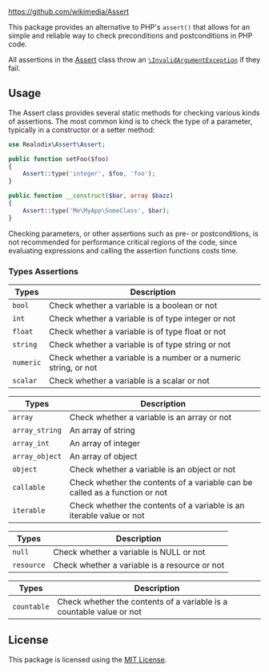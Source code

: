https://github.com/wikimedia/Assert

This package provides an alternative to PHP's `assert()` that allows for an simple and reliable way
to check preconditions and postconditions in PHP code.

All assertions in the [Assert](src/Assert.php) class throw an [`\InvalidArgumentException`](https://www.php.net/manual/en/class.invalidargumentexception.php) if they fail.

Usage
-------

The Assert class provides several static methods for checking various kinds of assertions. The most
common kind is to check the type of a parameter, typically in a constructor or a setter method:

```php
use Realodix\Assert\Assert;

public function setFoo($foo)
{
    Assert::type('integer', $foo, 'foo');
}

public function __construct($bar, array $bazz)
{
    Assert::type('Me\MyApp\SomeClass', $bar);
}
```

Checking parameters, or other assertions such as pre- or postconditions, is not recommended for
performance critical regions of the code, since evaluating expressions and calling the assertion
functions costs time.

### Types Assertions

Types          | Description
-------------- | ------------------------------------------------------------------
`bool`         | Check whether a variable is a boolean or not
`int`          | Check whether a variable is of type integer or not
`float`        | Check whether a variable is of type float or not
`string`       | Check whether a variable is of type string or not
`numeric`      | Check whether a variable is a number or a numeric string, or not
`scalar`       | Check whether a variable is a scalar or not

Types           | Description
--------------- | ------------------------------------------------------------------
`array`         | Check whether a variable is an array or not
`array_string`  | An array of string
`array_int`     | An array of integer
`array_object`  | An array of object
`object`        | Check whether a variable is an object or not
`callable`      | Check whether the contents of a variable can be called as a function or not
`iterable`      | Check whether the contents of a variable is an iterable value or not

Types          | Description
-------------- | ------------------------------------------------------------------
`null`         | Check whether a variable is NULL or not
`resource`     | Check whether a variable is a resource or not

Types          | Description
-------------- | ------------------------------------------------------------------
`countable`    | Check whether the contents of a variable is a countable value or not


## License

This package is licensed using the [MIT License](/LICENSE).
